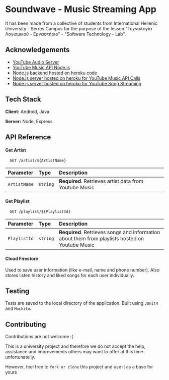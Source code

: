 
# Soundwave - Music Streaming App

It has been made from a collective of students from International Hellenic University - Serres Campus for the purpose of the lesson 
"Τεχνολογία Λογισμικού - Εργαστήριο" - "Software Technology - Lab".


## Acknowledgements

 - [YouTube Audio Server](https://github.com/codealchemist/youtube-audio-server)
 - [YouTube Music API Node.js](https://github.com/vladdenisov/ytmusic-api)
 - [Node.js backend hosted on heroku code](https://github.com/J-h-o/node.js-server-to-talk-with-youtube-music-api-npm-plugin)
 - [Node.js server hosted on heroku for YouTube Music API Calls](https://yma-server.herokuapp.com/)
 - [Node.js server hosted on heroku for YouTube Song Streaming](https://stream-server-youtube.herokuapp.com/)


## Tech Stack

**Client:** Android, Java

**Server:** Node, Express


## API Reference

#### Get Artist

```http
  GET /artist/${ArtistName}
```

| Parameter | Type     | Description                |
| :-------- | :------- | :------------------------- |
| `ArtistName` | `string` | **Required**. Retrieves artist data from Youtube Music |

#### Get Playlist

```http
  GET /playlist/${PlaylistId}
```

| Parameter | Type     | Description                       |
| :-------- | :------- | :-------------------------------- |
| `PlaylistId`      | `string` | **Required**. Retrieves songs and information about them from playlists hosted on Youtube Music |

#### Cloud Firestore

Used to save user information (like e-mail, name and phone number). Also stores listen history and liked songs for each user individually.



## Testing

Tests are saved to the local directory of the application. Built using `JUnit4` and `Mockito`.



## Contributing

Contributions are not welcome :(

This is a university project and therefore we do not accept the help, assistance and improvements others may want to offer at this time unfortunatelly.

However, feel free to `fork or clone` this project and use it as a base for yours 

